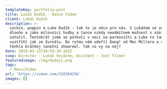 ```yaml
---
templateKey: portfolio-post
title: Lukáš Dudík - Dance Video
client: Lukáš Dudík
description: >-
  Lockin, poppin a Luke Dudík - tak to je něco pro nás. S Lukášem se známe už
  dlouho a jako milovníci hudby a tance nikdy neodmítnem možnost s ním něco
  natočit. Tentokrát jsme se potkali v noci na parkovišti a Luke to tam opět
  vystřihl jak ze žurnálu. Do rytmu nám udeřil Dang! od Mac Millera a vznikl
  tenhle krátkej taneční showreel. Tak co vy na něj?
date: 2019-01-11T10:59:34.161Z
coop: Director - Lukáš Vojáček; Asistent - Just Filmer
featuredimage: /img/dudajs.png
tags:
  - MusicVideo
url: 'https://vimeo.com/310394256'
images: []
---
```


